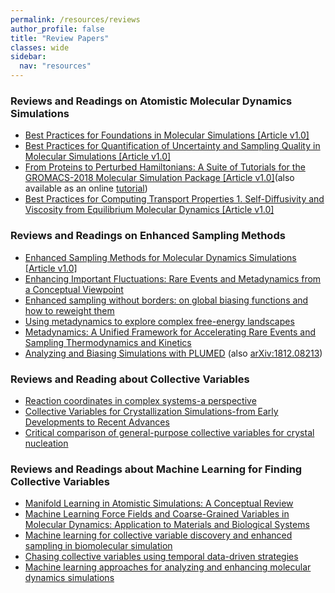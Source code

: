 ```yaml
---
permalink: /resources/reviews
author_profile: false
title: "Review Papers"
classes: wide
sidebar:
  nav: "resources"
---
```


### Reviews and Readings on Atomistic Molecular Dynamics Simulations
- [Best Practices for Foundations in Molecular Simulations [Article v1.0]](https://doi.org/10.33011/livecoms.1.1.5957)
- [Best Practices for Quantification of Uncertainty and Sampling Quality in Molecular Simulations [Article v1.0]](https://doi.org/10.33011/livecoms.1.1.5067)
- [From Proteins to Perturbed Hamiltonians: A Suite of Tutorials for the GROMACS-2018 Molecular Simulation Package [Article v1.0]](https://doi.org/10.33011/livecoms.1.1.5068)(also available as an online [tutorial](http://www.mdtutorials.com/gmx/))
- [Best Practices for Computing Transport Properties 1. Self-Diffusivity and Viscosity from Equilibrium Molecular Dynamics [Article v1.0]](https://doi.org/10.33011/livecoms.1.1.6324)


### Reviews and Readings on Enhanced Sampling Methods
 - [Enhanced Sampling Methods for Molecular Dynamics Simulations [Article v1.0]](https://doi.org/10.33011/livecoms.4.1.1583)
  - [Enhancing Important Fluctuations: Rare Events and Metadynamics from a Conceptual Viewpoint](https://doi.org/10.1146/annurev-physchem-040215-112229)
 - [Enhanced sampling without borders: on global biasing functions and how to reweight them](https://doi.org/10.1039/d1cp04809k)
 - [Using metadynamics to explore complex free-energy landscapes](https://doi.org/10.1038/s42254-020-0153-0)
 - [Metadynamics: A Unified Framework for Accelerating Rare Events and Sampling Thermodynamics and Kinetics](https://doi.org/10.1007/978-3-319-44677-6_49)
 - [Analyzing and Biasing Simulations with PLUMED](https://doi.org/10.1007/978-1-4939-9608-7_21) (also [arXiv:1812.08213](https://arxiv.org/abs/1812.08213))
 

### Reviews and Reading about Collective Variables
- [Reaction coordinates in complex systems-a perspective](https://doi.org/10.1140/epjb/s10051-021-00233-5)
- [Collective Variables for Crystallization Simulations-from Early Developments to Recent Advances](https://doi.org/10.1021/acsomega.2c06310)
- [Critical comparison of general-purpose collective variables for crystal nucleation](https://doi.org/10.1103/physreve.107.l012601)

### Reviews and Readings about Machine Learning for Finding Collective Variables

- [Manifold Learning in Atomistic Simulations: A Conceptual Review](https://doi.org/10.48550/arXiv.2303.08486)
- [Machine Learning Force Fields and Coarse-Grained Variables in Molecular Dynamics: Application to Materials and Biological Systems
](https://doi.org/10.1021/acs.jctc.0c00355)
- [Machine learning for collective variable discovery and enhanced sampling in biomolecular simulation](https://doi.org/10.1080/00268976.2020.1737742)
- [Chasing collective variables using temporal data-driven strategies](https://doi.org/10.1017/qrd.2022.23)
- [Machine learning approaches for analyzing and enhancing molecular dynamics simulations](https://doi.org/10.1016/j.sbi.2019.12.016)
